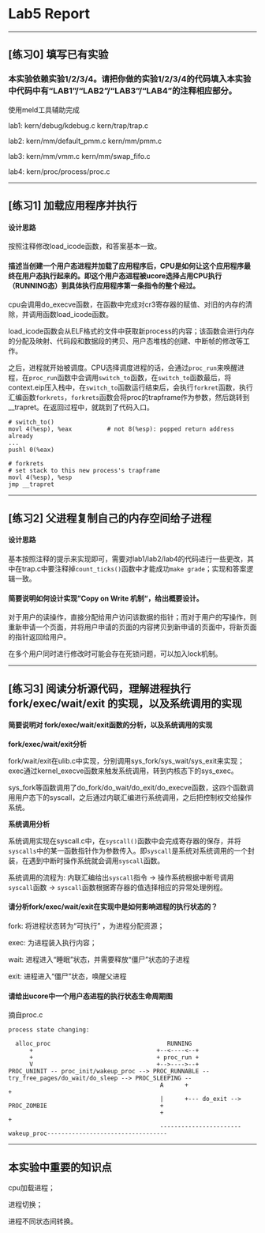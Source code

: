 # Lab5 Report
---

## [练习0] 填写已有实验
### 本实验依赖实验1/2/3/4。请把你做的实验1/2/3/4的代码填入本实验中代码中有“LAB1”/“LAB2”/“LAB3”/“LAB4”的注释相应部分。

使用meld工具辅助完成

lab1: kern/debug/kdebug.c kern/trap/trap.c

lab2: kern/mm/default_pmm.c kern/mm/pmm.c   

lab3: kern/mm/vmm.c kern/mm/swap_fifo.c

lab4: kern/proc/process/proc.c

-----

## [练习1] 加载应用程序并执行

#### 设计思路

按照注释修改load_icode函数，和答案基本一致。

#### 描述当创建一个用户态进程并加载了应用程序后，CPU是如何让这个应用程序最终在用户态执行起来的。即这个用户态进程被ucore选择占用CPU执行（RUNNING态）到具体执行应用程序第一条指令的整个经过。

cpu会调用do_execve函数，在函数中完成对cr3寄存器的赋值、对旧的内存的清除，并调用函数load_icode函数。

load_icode函数会从ELF格式的文件中获取新process的内容；该函数会进行内存的分配及映射、代码段和数据段的拷贝、用户态堆栈的创建、中断帧的修改等工作。

之后，进程就开始被调度。CPU选择调度进程的话，会通过```proc_run```来唤醒进程，在```proc_run```函数中会调用```switch_to```函数，在```switch_to```函数最后，将context.eip压入栈中，在```switch_to```函数运行结束后，会执行```forkret```函数，执行汇编函数```forkrets```，```forkrets```函数会将proc的trapframe作为参数，然后跳转到__trapret。在返回过程中，就跳到了代码入口。

``` assembly
# switch_to()
movl 4(%esp), %eax          # not 8(%esp): popped return address already
...
pushl 0(%eax)  
```

``` assembly
# forkrets
# set stack to this new process's trapframe
movl 4(%esp), %esp
jmp __trapret
```

-----

## [练习2] 父进程复制自己的内存空间给子进程

#### 设计思路

基本按照注释的提示来实现即可，需要对lab1/lab2/lab4的代码进行一些更改，其中在trap.c中要注释掉```count_ticks()```函数中才能成功```make grade```；实现和答案逻辑一致。

#### 简要说明如何设计实现”Copy on Write 机制“，给出概要设计。

对于用户的读操作，直接分配给用户访问该数据的指针；而对于用户的写操作，则重新申请一个页面，并将用户申请的页面的内容拷贝到新申请的页面中，将新页面的指针返回给用户。

在多个用户同时进行修改时可能会存在死锁问题，可以加入lock机制。

-----

## [练习3] 阅读分析源代码，理解进程执行 fork/exec/wait/exit 的实现，以及系统调用的实现

#### 简要说明对 fork/exec/wait/exit函数的分析，以及系统调用的实现

**fork/exec/wait/exit分析**

fork/wait/exit在ulib.c中实现，分别调用sys_fork/sys_wait/sys_exit来实现；exec通过kernel_execve函数来触发系统调用，转到内核态下的sys_exec。

sys_fork等函数调用了do_fork/do_wait/do_exit/do_execve函数，这四个函数调用用户态下的syscall，之后通过内联汇编进行系统调用，之后把控制权交给操作系统。

**系统调用分析**

系统调用实现在syscall.c中，在```syscall()```函数中会完成寄存器的保存，并将```syscalls```中的某一函数指针作为参数传入。即```syscall```是系统对系统调用的一个封装，在遇到中断时操作系统就会调用```syscall```函数。

系统调用的流程为: 内联汇编给出```syscall```指令 -> 操作系统根据中断号调用```syscall```函数 -> ```syscall```函数根据寄存器的值选择相应的异常处理例程。

#### 请分析fork/exec/wait/exit在实现中是如何影响进程的执行状态的？

fork: 将进程状态转为“可执行” ，为进程分配资源；

exec: 为进程装入执行内容；

wait: 进程进入“睡眠”状态，并需要释放“僵尸”状态的子进程

exit: 进程进入“僵尸”状态，唤醒父进程

#### 请给出ucore中一个用户态进程的执行状态生命周期图

摘自proc.c

```
process state changing:
                                            
  alloc_proc                                 RUNNING
      +                                   +--<----<--+
      +                                   + proc_run +
      V                                   +-->---->--+ 
PROC_UNINIT -- proc_init/wakeup_proc --> PROC_RUNNABLE -- try_free_pages/do_wait/do_sleep --> PROC_SLEEPING --
                                           A      +                                                           +
                                           |      +--- do_exit --> PROC_ZOMBIE                                +
                                           +                                                                  + 
                                           -----------------------wakeup_proc----------------------------------
```

-----

## 本实验中重要的知识点

cpu加载进程；

进程切换；

进程不同状态间转换。